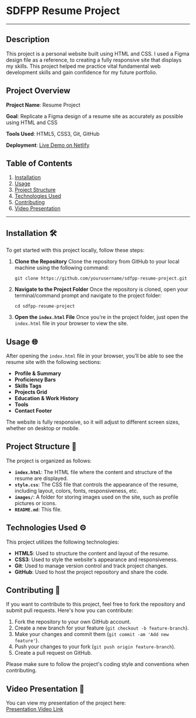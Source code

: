 # SDFPP Resume Project

---

## Description

This project is a personal website built using HTML and CSS. I used a Figma design file as a reference, to creating a fully responsive site that displays my skills. This project helped me practice vital fundamental web development skills and gain confidence for my future portfolio.

## Project Overview

**Project Name**: Resume Project

**Goal**: Replicate a Figma design of a resume site as accurately as possible using HTML and CSS

**Tools Used**: HTML5, CSS3, Git, GitHub

**Deployment**: [Live Demo on Netlify]([https://tawanda-kanban-task-manager.netlify.app/](https://sdf-portfolio-demo.netlify.app/))

## Table of Contents

1. [Installation](#installation)
2. [Usage](#usage)
3. [Project Structure](#project-structure)
4. [Technologies Used](#technologies-used)
5. [Contributing](#contributing)
6. [Video Presentation](#video-presentation)

---

## Installation 🛠️

To get started with this project locally, follow these steps:

1. **Clone the Repository**
   Clone the repository from GitHub to your local machine using the following command:
   ```
   git clone https://github.com/yourusername/sdfpp-resume-project.git
   ```
2. **Navigate to the Project Folder**
   Once the repository is cloned, open your terminal/command prompt and navigate to the project folder:

   ```
   cd sdfpp-resume-project
   ```

3. **Open the `index.html` File**
   Once you're in the project folder, just open the `index.html` file in your browser to view the site.

## Usage 🌐

After opening the `index.html` file in your browser, you’ll be able to see the resume site with the following sections:

- **Profile & Summary**
- **Proficiency Bars**
- **Skills Tags**
- **Projects Grid**
- **Education & Work History**
- **Tools**
- **Contact Footer**

The website is fully responsive, so it will adjust to different screen sizes, whether on desktop or mobile.

## Project Structure 📂

The project is organized as follows:

- **`index.html`**: The HTML file where the content and structure of the resume are displayed.
- **`style.css`**: The CSS file that controls the appearance of the resume, including layout, colors, fonts, responsiveness, etc.
- **`images/`**: A folder for storing images used on the site, such as profile pictures or icons.
- **`README.md`**: This file.

## Technologies Used ⚙️

This project utilizes the following technologies:

- **HTML5**: Used to structure the content and layout of the resume.
- **CSS3**: Used to style the website's appearance and responsiveness.
- **Git**: Used to manage version control and track project changes.
- **GitHub**: Used to host the project repository and share the code.

## Contributing 🤝

If you want to contribute to this project, feel free to fork the repository and submit pull requests. Here's how you can contribute:

1. Fork the repository to your own GitHub account.
2. Create a new branch for your feature (`git checkout -b feature-branch`).
3. Make your changes and commit them (`git commit -am 'Add new feature'`).
4. Push your changes to your fork (`git push origin feature-branch`).
5. Create a pull request on GitHub.

Please make sure to follow the project's coding style and conventions when contributing.

## Video Presentation 🎥

You can view my presentation of the project here:  
[Presentation Video Link](https://www.veed.io/view/8e4d2ca7-e9db-4703-b1a9-fa01655f05c4?panel=share)
